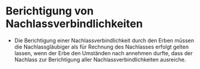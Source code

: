 # Berichtigung von Nachlassverbindlichkeiten

- Die Berichtigung einer Nachlassverbindlichkeit durch den Erben müssen die Nachlassgläubiger als für Rechnung des Nachlasses erfolgt gelten lassen, wenn der Erbe den Umständen nach annehmen durfte, dass der Nachlass zur Berichtigung aller Nachlassverbindlichkeiten ausreiche.

